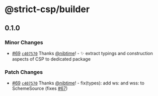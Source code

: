 # @strict-csp/builder

## 0.1.0

### Minor Changes

- [#69](https://github.com/nibtime/next-safe-middleware/pull/69) [`c407570`](https://github.com/nibtime/next-safe-middleware/commit/c4075709fd8598ff3af27bafd25e0f298509dac5) Thanks [@nibtime](https://github.com/nibtime)! - :sparkles: extract typings and construction aspects of CSP to dedicated package

### Patch Changes

- [#69](https://github.com/nibtime/next-safe-middleware/pull/69) [`c407570`](https://github.com/nibtime/next-safe-middleware/commit/c4075709fd8598ff3af27bafd25e0f298509dac5) Thanks [@nibtime](https://github.com/nibtime)! - fix(types): add ws: and wss: to SchemeSource (fixes [#67](https://github.com/nibtime/next-safe-middleware/issues/67))
